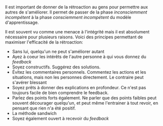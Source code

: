 Il est important de donner de la rétroaction au gens pour permettre aux autres de s'améliorer. Il permet de passer de la phase *inconsciemment incompétent* à la phase *consciemment incompétent* du modèle d'apprentissage.

Il est souvent vu comme une menace à l'intégrité mais il est absolument nécessaire pour plusieurs raisons. Voici des principes permettant de maximiser l'efficacité de la rétroaction:
- Sans lui, quelqu'un ne peut s'améliorer autant
- Ayez à coeur les intérêts de l'autre personne à qui vous donnez du *feedback*
- Soyez constructifs. Suggérez des solutions.
- Évitez les commentaires personnels. Commentez les actions et les situations, mais non les personnes directement. Le contraire peut s'avérer blessant
- Soyez prêts à donner des explications en profondeur. Ce n'est pas toujours facile de bien comprendre le feedback.
- Parlez des points forts également. Ne parler que des points faibles peut souvent décourager quelqu'un, et peut même l'entrainer à tout revoir, en pensant que rien n'a été positif. 
- La méthode sandwich
- Soyez également ouvert à recevoir du *feedback*
